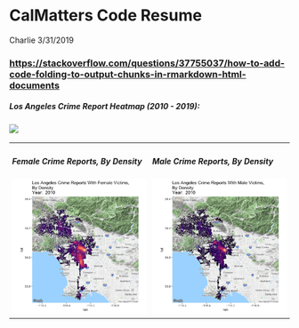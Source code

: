 CalMatters Code Resume
================
Charlie
3/31/2019

### <https://stackoverflow.com/questions/37755037/how-to-add-code-folding-to-output-chunks-in-rmarkdown-html-documents>

<script>
$(window).load(function() {
    $('.preload').attr('src', function(i,a){
        $(this).attr('src','').removeClass('preload').attr('src',a);
    });
});
</script>

<h5>
Los Angeles Crime Report Heatmap (2010 - 2019):
</h5>
<img src="https://github.com/CharlieCarter/Gif/blob/master/animated_crime_la.gif"></img>

<table>
<tr>
        <td style="padding:5px">
            <h5>Female Crime Reports, By Density</h5>
            <img class="preload" src="https://github.com/CharlieCarter/Gif/blob/master/fem_crime.gif">
        </td>
        <td style="padding:5px">
          <h5>Male Crime Reports, By Density</h5>
            <img class="preload" src="https://github.com/CharlieCarter/Gif/blob/master/male_crime.gif">
         </td>
    </tr>

</table>
